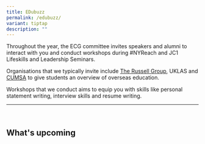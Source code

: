 ```yaml
---
title: EDubuzz
permalink: /edubuzz/
variant: tiptap
description: ""
---
```

<p>Throughout the year, the ECG committee invites speakers and alumni to
interact with you and conduct workshops during #NYReach and JC1 Lifeskills
and Leadership Seminars.</p>
<p>Organisations that we typically invite include&nbsp;<a href="https://russellgroup.ac.uk/about/our-universities/" rel="noopener nofollow" target="_blank">The Russell Group</a>,
UKLAS and <a href="https://cumsa.org/" rel="noopener nofollow" target="_blank">CUMSA</a> to
give students an overview of overseas education.</p>
<p>Workshops that we conduct aims to equip you with skills like personal
statement writing, interview skills and resume writing.</p>
<hr>
<p>
<br>
</p>
<h2>What's upcoming</h2>
<p></p>
